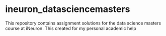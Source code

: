 # ineuron_datasciencemasters
This repository contains assignment solutions for the data science masters course at iNeuron. This created for my personal academic help
